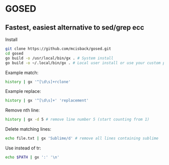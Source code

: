 # GOSED

## Fastest, easiest alternative to sed/grep ecc

Install
```bash
git clone https://github.com/mcisback/gosed.git
cd gosed
go build -o /usr/local/bin/gx . # System install
go build -o ~/.local/bin/gx . # Local user install or use your custom path
```

Example match:
```bash
history | gx '^[\d\s]+rclone'
```

Example replace:
```bash
history | gx '^[\d\s]+' 'replacement'
```

Remove nth line:
```bash
history | gx -d 5 # remove line number 5 (start counting from 1)
```
Delete matching lines:
```bash
echo file.txt | gx 'Sublime/d' # remove all lines containing sublime
```

Use instead of tr:
```bash
echo $PATH | gx ':' '\n'
```